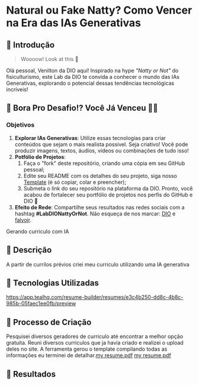 # Natural ou Fake Natty? Como Vencer na Era das IAs Generativas

## 🚀 Introdução

> Woooow! Look at this 👀

Olá pessoal, Venilton da DIO aqui! Inspirado na hype _"Natty or Not"_ do fisiculturismo, este Lab da DIO te convida a conhecer o mundo das IAs Generativas, explorando o potencial dessas tendências tecnológicas incríveis!

## 🎯 Bora Pro Desafio!? Você Já Venceu 💪🤓

### Objetivos

1. **Explorar IAs Generativas**: Utilize essas tecnologias para criar conteúdos que sejam o mais realista possível. Seja criativo! Você pode produzir imagens, textos, áudios, vídeos ou combinações de tudo isso!
1. **Potfólio de Projetos**:
    1. Faça o "fork" deste repositório, criando uma cópia em seu GitHub pessoal;
    2. Edite seu README com os detalhes do seu projeto, siga nosso [Template](#template) (é só copiar, colar e preencher);
    3. Submeta o link do seu repositório na plataforma da DIO. Pronto, você acabou de fortalecer seu portfólio de projetos nos perfis do GitHub e DIO 🚀
1. **Efeito de Rede**: Compartilhe seus resultados nas redes sociais com a hashtag **#LabDIONattyOrNot**. Não esqueça de nos marcar: [DIO](https://www.linkedin.com/school/dio-makethechange) e [falvojr](https://www.linkedin.com/in/falvojr).


Gerando curriculo com IA

## 📒 Descrição
A partir de currilos prévios criei meu curriculo utilizando uma IA generativa

## 🤖 Tecnologias Utilizadas
https://app.tealhq.com/resume-builder/resumes/e3c4b250-dd8c-4b8c-985b-05faec1ee0fb/preview

## 🧐 Processo de Criação
Pesquisei diversos geradores de curriculo até encontrar a melhor opção gratuita.
Reuni diversos curriculos que ja havia criado e realizei o upload deles no site.
A ferramenta gerou o template compilando todas as informações eu terminei de detalhar.[my resume.pdf](https://github.com/user-attachments/files/16555838/my.resume.pdf)
[my resume.pdf](https://github.com/user-attachments/files/16555836/my.resume.pdf)


## 🚀 Resultados



